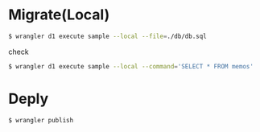 # Migrate(Local)
```bash
$ wrangler d1 execute sample --local --file=./db/db.sql 
```

check
```bash
$ wrangler d1 execute sample --local --command='SELECT * FROM memos'
```

# Deply
```bash
$ wrangler publish
```
